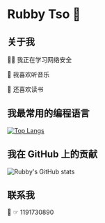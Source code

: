 # Rubby Tso 👋

## 关于我

👩‍💻 我正在学习网络安全

🎵 我喜欢听音乐

📕 还喜欢读书

## 我最常用的编程语言

[![Top Langs](https://github-readme-stats.vercel.app/api/top-langs/?username=Zuojunhao&layout=compact)](https://github.com/anuraghazra/github-readme-stats)

## 我在 GitHub 上的贡献

![Rubby's GitHub stats](https://github-readme-stats.vercel.app/api?username=Zuojunhao&show_icons=true&theme=radical)


## 联系我

🐧 ☞ 1191730890
